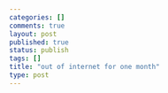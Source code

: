 ```yaml
--- 
categories: []
comments: true
layout: post
published: true
status: publish
tags: []
title: "out of internet for one month"
type: post
---
```

<div id="msgcns!3725CC0EE38B1F6!441" class="bvMsg"><br></div>

